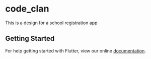 # code_clan

This is a design for a school registration app

## Getting Started

For help getting started with Flutter, view our online
[documentation](https://flutter.io/).
